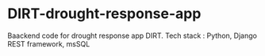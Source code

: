 # DIRT-drought-response-app
Baackend code for drought response app DIRT. Tech stack : Python, Django REST framework, msSQL
